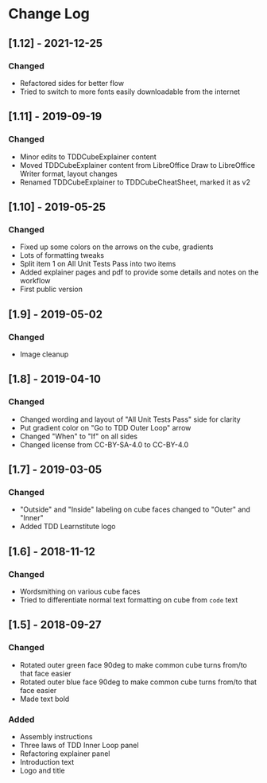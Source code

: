 # Change Log

## [1.12] - 2021-12-25
### Changed
- Refactored sides for better flow
- Tried to switch to more fonts easily downloadable from the internet

## [1.11] - 2019-09-19
### Changed
- Minor edits to TDDCubeExplainer content
- Moved TDDCubeExplainer content from LibreOffice Draw to LibreOffice Writer format, layout changes
- Renamed TDDCubeExplainer to TDDCubeCheatSheet, marked it as v2

## [1.10] - 2019-05-25
### Changed
- Fixed up some colors on the arrows on the cube, gradients
- Lots of formatting tweaks
- Split item 1 on All Unit Tests Pass into two items
- Added explainer pages and pdf to provide some details and notes on the workflow
- First public version

## [1.9] - 2019-05-02
### Changed
- Image cleanup

## [1.8] - 2019-04-10
### Changed
- Changed wording and layout of "All Unit Tests Pass" side for clarity
- Put gradient color on "Go to TDD Outer Loop" arrow
- Changed "When" to "If" on all sides 
- Changed license from CC-BY-SA-4.0 to CC-BY-4.0

## [1.7] - 2019-03-05
### Changed
- "Outside" and "Inside" labeling on cube faces changed to "Outer" and "Inner"
- Added TDD Learnstitute logo

## [1.6] - 2018-11-12
### Changed
- Wordsmithing on various cube faces
- Tried to differentiate normal text formatting on cube from `code` text

## [1.5] - 2018-09-27
### Changed
- Rotated outer green face 90deg to make common cube turns from/to that face easier
- Rotated outer blue face 90deg to make common cube turns from/to that face easier
- Made text bold
### Added
- Assembly instructions
- Three laws of TDD Inner Loop panel
- Refactoring explainer panel
- Introduction text
- Logo and title
